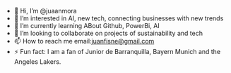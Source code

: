 - 👋 Hi, I’m @juaanmora
- 👀 I’m interested in AI, new tech, connecting businesses with new trends
- 🌱 I’m currently learning ABout Github, PowerBi, AI
- 💞️ I’m looking to collaborate on projects of sustainability and tech
- 📫 How to reach me email:juanfisne@gmail.com
- ⚡ Fun fact: I am a fan of Junior de Barranquilla, Bayern Munich and the Angeles Lakers.

<!---
juaanmora/juaanmora is a ✨ special ✨ repository because its `README.md` (this file) appears on your GitHub profile.
You can click the Preview link to take a look at your changes.
--->

